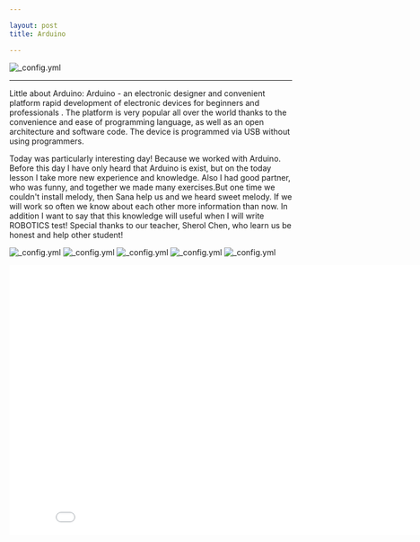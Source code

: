 ```yaml
---

layout: post
title: Arduino

---
```


![_config.yml](https://www.arduino.cc/new_home/assets/illu_what_is-board.png)

---
 
 Little about Arduino:
 Arduino - an electronic designer and convenient platform rapid development of electronic devices for beginners and professionals . The platform is very popular all over the world thanks to the convenience and ease of programming language, as well as an open architecture and software code. The device is programmed via USB without using programmers.
 
 Today was particularly interesting day! Because we worked with Arduino. Before this day I have only heard that Arduino is exist, but on the today lesson I take more new experience and knowledge.
 Also I had good partner, who was funny, and together we made many exercises.But one time we couldn't install melody, then Sana help us and we heard sweet melody. If we will work so often we know about each other more information than now.
 In addition I want to say that this knowledge will useful when I will write ROBOTICS test!
 Special thanks to our teacher, Sherol Chen, who learn us be honest and help other student!

![_config.yml](https://lh3.googleusercontent.com/XYggMXTYzFlBX6GmaTn_TeBLVMriUky1tCRYMCDbDqI1Yy2VvtwcTPKE3VN5PqUM7ekr9OT2mjrZuY3BVecXoTqrVdkwFk9qouO25ktY7yN2fjTy948b2iNbOsaDhx4ctEbxDyFLsgWitJdsBwRqPTZo0OC8JZwETLPAmdNphoiOifZbrXwXSwZmBH1Cf62cLeOAyslqUJJNgxYPsc4JcwAdRG10OPk4cjgIZ6iLZ9F7i4NyAm9FUsoFaiECDhLvtCsMB_fHaGezmUVneUE_Bxs1Wiar3V7khXKqo5H1T3SR5VSFinurcdnljKD71hz551fpaiD4_uN3ro2grfskNCf1ttwGIq49jHode_V5FpnK8N-fNdgahXty4zNgY7-G71pDVEhhMatPAiNtQsfrahSSuA7QUe6LB8A87Q2XqmI4YN7GbCIBWn7gLmf7ypSIhaO_HxpQPngGyjVi3kGBAP6bv9gEheH0PZADtbLtRIrbTYrPH0sJm6-WE8q0CtdwmdCBzznMcPMSqReZeN8YoPFYemacY_ZR23WhSS34iFcBBaECTuP49iHwsreYqf70DzciQGrpixod2vuFp5go5yytsPqrYLKW=w1410-h799-no)
![_config.yml](https://pp.vk.me/c626117/v626117215/19a9c/rI0pmfmeqz4.jpg)
![_config.yml](https://pp.vk.me/c626117/v626117215/19aa6/A3agURoHMuc.jpg)
![_config.yml](https://pp.vk.me/c626117/v626117215/19ab0/tef1Gc-V9BM.jpg)
![_config.yml](https://pp.vk.me/c626117/v626117215/19ac3/MB2B1sX65d8.jpg)
<iframe src="//vk.com/video_ext.php?oid=231744215&id=456239017&hash=720a651f771dc61c&hd=2" width="853" height="480"  frameborder="0" allowfullscreen></iframe>
